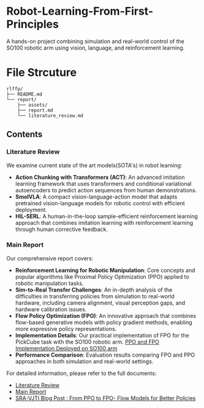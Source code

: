 # Robot-Learning-From-First-Principles

A hands-on project combining simulation and real-world control of the SO100 robotic arm using vision, language, and reinforcement learning.

# File Strcuture
```
rlffp/
├── README.md
└── report/
    ├── assets/
    ├── report.md
    └── literature_review.md
```

## Contents

### Literature Review
We examine current state of the art models(SOTA's)  in robot learning:
- **Action Chunking with Transformers (ACT)**: An advanced imitation learning framework that uses transformers and conditional variational autoencoders to predict action sequences from human demonstrations.
- **SmolVLA**: A compact vision-language-action model that adapts pretrained vision-language models for robotic control with efficient deployment.
- **HIL-SERL**: A human-in-the-loop sample-efficient reinforcement learning approach that combines imitation learning with reinforcement learning through human corrective feedback.

### Main Report
Our comprehensive report covers:
- **Reinforcement Learning for Robotic Manipulation**: Core concepts and popular algorithms like Proximal Policy Optimization (PPO) applied to robotic manipulation tasks.
- **Sim-to-Real Transfer Challenges**: An in-depth analysis of the difficulties in transferring policies from simulation to real-world hardware, including camera alignment, visual perception gaps, and hardware calibration issues.
- **Flow Policy Optimization (FPO)**: An innovative approach that combines flow-based generative models with policy gradient methods, enabling more expressive policy representations.
- **Implementation Details**: Our practical implementation of FPO for the PickCube task with the SO100 robotic arm.
[PPO and FPO Implementation Deployed on SO100 arm](https://github.com/vruga/lerobot-sim2real)
- **Performance Comparison**: Evaluation results comparing FPO and PPO approaches in both simulation and real-world settings.

For detailed information, please refer to the full documents:
- [Literature Review](report/literature_review.md)
- [Main Report](report/report.md)
- [SRA-VJTI Blog Post : From PPO to FPO- Flow Models for Better Policies](https://blog.sravjti.in/2025/08/14/flow-models-for-better-policies.html)
